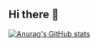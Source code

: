 ## Hi there 👋

[![Anurag's GitHub stats](https://github-readme-stats.vercel.app/api?username=jacobtilly)](https://github.com/anuraghazra/github-readme-stats)

<!--
**jacobtilly/jacobtilly** is a ✨ _special_ ✨ repository because its `README.md` (this file) appears on your GitHub profile.

Here are some ideas to get you started:

- 🔭 I’m currently working on ...
- 🌱 I’m currently learning ...
- 👯 I’m looking to collaborate on ...
- 🤔 I’m looking for help with ...
- 💬 Ask me about ...
- 📫 How to reach me: ...
- 😄 Pronouns: ...
- ⚡ Fun fact: ...
-->
